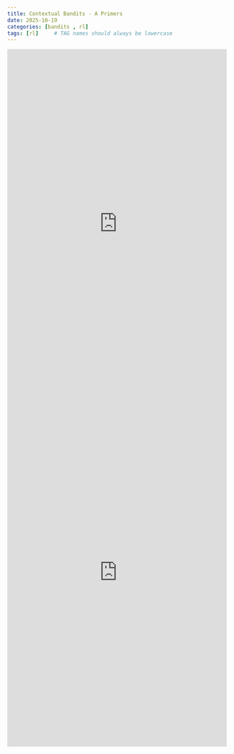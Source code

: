 ```yaml
---
title: Contextual Bandits - A Primers
date: 2025-10-19
categories: [bandits , rl]
tags: [rl]     # TAG names should always be lowercase
---
```


<embed src="https://karthickrajas.github.io/assets/contextual_bandits_primer.pdf" type="application/pdf" width="100%" height="800px" />
<embed src="https://karthickrajas.github.io/karthickrajas.github.io/assets/contextual_bandits_primer.pdf" type="application/pdf" width="100%" height="800px" />

